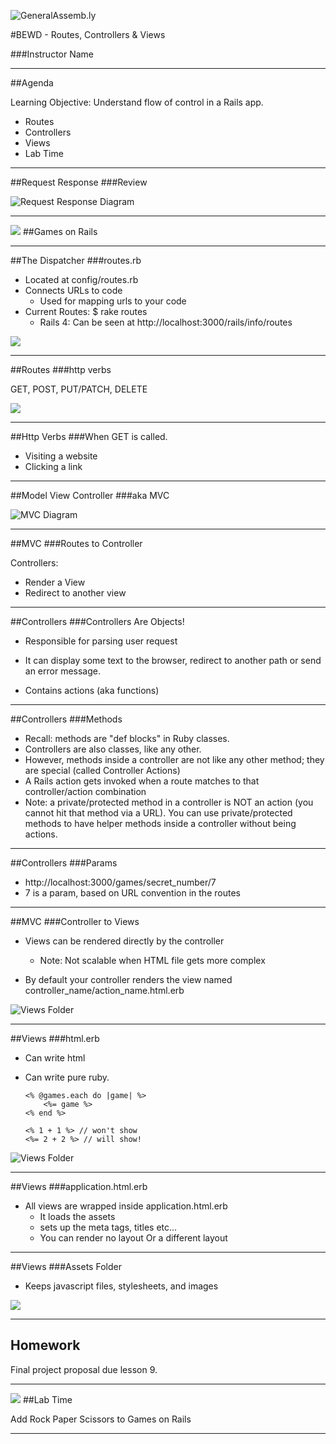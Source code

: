 ![GeneralAssemb.ly](https://github.com/generalassembly/ga-ruby-on-rails-for-devs/raw/master/images/ga.png "GeneralAssemb.ly")

#BEWD - Routes, Controllers & Views

###Instructor Name

---


##Agenda

Learning Objective: Understand flow of control in a Rails app.

*	Routes
*	Controllers
*	Views
*	Lab Time

---


##Request Response
###Review

![Request Response Diagram](../../assets/rails/response_request.png)


---


<img id ='icon' src="../../assets/ICL_icons/Code_along_icon_md.png">
##Games on Rails

---


##The Dispatcher
###routes.rb

*	Located at config/routes.rb
*	Connects URLs to code
	* Used for mapping urls to your code
*	Current Routes: $ rake routes
	*	Rails 4: Can be seen at http://localhost:3000/rails/info/routes

![](../../assets/rails/routes.png)

---


##Routes
###http verbs

GET, POST, PUT/PATCH, DELETE

![](../../assets/rails/http_verb.png)

---


##Http Verbs
###When GET is called.

*	Visiting a website
*	Clicking a link

---


##Model View Controller
###aka MVC

![MVC Diagram](../../assets/rails/mvc_diagram.png)

---


##MVC
###Routes to Controller

Controllers:

*	Render a View
*	Redirect to another view

---


##Controllers
###Controllers Are Objects!

*	Responsible for parsing user request

*	It can display some text to the browser, redirect to another path or send an error message.

*	Contains actions (aka functions)


---


##Controllers
###Methods

*	Recall: methods are "def blocks" in Ruby classes.
* Controllers are also classes, like any other.
* However, methods inside a controller are not like any other method; they are special (called Controller Actions)
* A Rails action gets invoked when a route matches to that controller/action combination
* Note: a private/protected method in a controller is NOT an action (you cannot hit that method via a URL). You can use private/protected methods to have helper methods inside a controller without being actions.

---


##Controllers
###Params

*	http://localhost:3000/games/secret_number/7
*	7 is a param, based on URL convention in the routes

---


##MVC
###Controller to Views

*	Views can be rendered directly by the controller
	*	Note: Not scalable when HTML file gets more complex

*	By default your controller renders the view named controller_name/action_name.html.erb


![Views Folder](../../assets/rails/views.png)

---

##Views
###html.erb

*	Can write html
*	Can write pure ruby.

		<% @games.each do |game| %>
			<%= game %>
		<% end %>

		<% 1 + 1 %> // won't show
		<%= 2 + 2 %> // will show!


![Views Folder](../../assets/rails/views.png)

---


##Views
###application.html.erb

*	All views are wrapped inside application.html.erb
	*	It loads the assets
	*	sets up the meta tags, titles etc...
	*	You can render no layout Or a different layout

---


##Views
###Assets Folder

* Keeps javascript files, stylesheets, and images

![](../../assets/rails/app_assets.png)

---

## Homework

Final project proposal due lesson 9.

---


<img id ='icon' src="../../assets/ICL_icons/Exercise_icon_md.png">
##Lab Time

Add Rock Paper Scissors to Games on Rails

---

